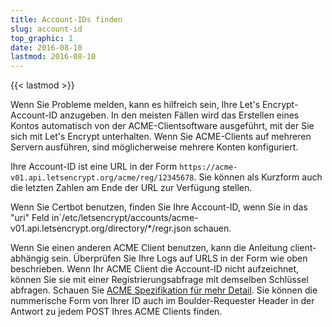 ```yaml
---
title: Account-IDs finden
slug: account-id
top_graphic: 1
date: 2016-08-10
lastmod: 2016-08-10
---
```


{{< lastmod >}}

Wenn Sie Probleme melden, kann es hilfreich sein, Ihre Let's Encrypt-Account-ID anzugeben. In den meisten Fällen wird das Erstellen eines Kontos automatisch von der ACME-Clientsoftware ausgeführt, mit der Sie sich mit Let's Encrypt unterhalten. Wenn Sie ACME-Clients auf mehreren Servern ausführen, sind möglicherweise mehrere Konten konfiguriert.

Ihre Account-ID ist eine URL in der Form `https://acme-v01.api.letsencrypt.org/acme/reg/12345678`. Sie können als Kurzform auch die letzten Zahlen am Ende der URL zur Verfügung stellen.

Wenn Sie Certbot benutzen, finden Sie Ihre Account-ID, wenn Sie in das "uri" Feld in`/etc/letsencrypt/accounts/acme-v01.api.letsencrypt.org/directory/*/regr.json schauen.

Wenn Sie einen anderen ACME Client benutzen, kann die Anleitung client-abhängig sein. Überprüfen Sie Ihre Logs auf URLS in der Form wie oben beschrieben. Wenn Ihr ACME Client die Account-ID nicht aufzeichnet, können Sie sie mit einer Registrierungsabfrage mit demselben Schlüssel abfragen. Schauen Sie [ACME Spezifikation für mehr Detail](https://github.com/ietf-wg-acme/acme/blob/master/draft-ietf-acme-acme.md#registration). Sie können die nummerische Form von Ihrer ID auch im Boulder-Requester Header in der Antwort zu jedem POST Ihres ACME Clients finden.
